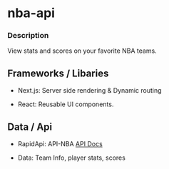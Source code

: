 # nba-api

### Description 
 View stats and scores on your favorite NBA teams.

## Frameworks / Libaries 
- Next.js: Server side rendering & Dynamic routing 

- React: Reusable UI components.  

## Data / Api

- RapidApi: API-NBA
[API Docs](https://rapidapi.com/api-sports/api/api-nba/details)

- Data: Team Info, player stats, scores




